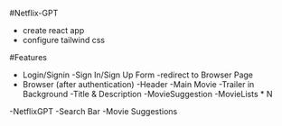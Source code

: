 
#Netflix-GPT
 - create react app
 - configure tailwind css

 #Features
  - Login/Signin
        -Sign In/Sign Up Form
        -redirect to Browser Page
  - Browser (after authentication)
    -Header
    -Main Movie
        -Trailer in Background
        -Title & Description
        -MovieSuggestion
            -MovieLists * N

  -NetflixGPT
    -Search Bar
    -Movie Suggestions

